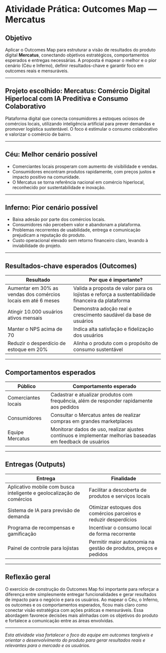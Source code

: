 # Atividade Prática: Outcomes Map — Mercatus

## Objetivo
Aplicar o Outcomes Map para estruturar a visão de resultados do produto digital **Mercatus**, conectando objetivos estratégicos, comportamentos esperados e entregas necessárias. A proposta é mapear o melhor e o pior cenário (Céu e Inferno), definir resultados-chave e garantir foco em outcomes reais e mensuráveis.

---

## Projeto escolhido: Mercatus: Comércio Digital Hiperlocal com IA Preditiva e Consumo Colaborativo
Plataforma digital que conecta consumidores a estoques ociosos de comércios locais, utilizando inteligência artificial para prever demandas e promover logística sustentável. O foco é estimular o consumo colaborativo e valorizar o comércio de bairro.

---

## Céu: Melhor cenário possível
- Comerciantes locais prosperam com aumento de visibilidade e vendas.
- Consumidores encontram produtos rapidamente, com preços justos e impacto positivo na comunidade.
- O Mercatus se torna referência nacional em comércio hiperlocal, reconhecido por sustentabilidade e inovação.

---

## Inferno: Pior cenário possível
- Baixa adesão por parte dos comércios locais.
- Consumidores não percebem valor e abandonam a plataforma.
- Problemas recorrentes de usabilidade, entrega e comunicação prejudicam a reputação do produto.
- Custo operacional elevado sem retorno financeiro claro, levando à inviabilidade do projeto.

---

## Resultados-chave esperados (Outcomes)

| Resultado | Por que é importante? |
|---|---|
| Aumentar em 30% as vendas dos comércios locais em até 6 meses | Valida a proposta de valor para os lojistas e reforça a sustentabilidade financeira da plataforma |
| Atingir 10.000 usuários ativos mensais | Demonstra adoção real e crescimento saudável da base de usuários |
| Manter o NPS acima de 70 | Indica alta satisfação e fidelização dos usuários |
| Reduzir o desperdício de estoque em 20% | Alinha o produto com o propósito de consumo sustentável |

---

## Comportamentos esperados

| Público | Comportamento esperado |
|---|---|
| Comerciantes locais | Cadastrar e atualizar produtos com frequência, além de responder rapidamente aos pedidos |
| Consumidores | Consultar o Mercatus antes de realizar compras em grandes marketplaces |
| Equipe Mercatus | Monitorar dados de uso, realizar ajustes contínuos e implementar melhorias baseadas em feedback de usuários |

---

## Entregas (Outputs)

| Entrega | Finalidade |
|---|---|
| Aplicativo mobile com busca inteligente e geolocalização de comércios | Facilitar a descoberta de produtos e serviços locais |
| Sistema de IA para previsão de demanda | Otimizar estoques dos comércios parceiros e reduzir desperdícios |
| Programa de recompensas e gamificação | Incentivar o consumo local de forma recorrente |
| Painel de controle para lojistas | Permitir maior autonomia na gestão de produtos, preços e pedidos |

---

## Reflexão geral
O exercício de construção do Outcomes Map foi importante para reforçar a diferença entre simplesmente entregar funcionalidades e gerar resultados de impacto para o negócio e para os usuários. Ao mapear o Céu, o Inferno, os outcomes e os comportamentos esperados, ficou mais claro como conectar visão estratégica com ações práticas e mensuráveis. Essa abordagem favorece decisões mais alinhadas com os objetivos do produto e fortalece a comunicação entre as áreas envolvidas.

---

*Esta atividade visa fortalecer o foco da equipe em outcomes tangíveis e orientar o desenvolvimento do produto para gerar resultados reais e relevantes para o mercado e os usuários.*
